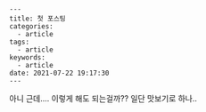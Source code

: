 ```
---
title: 첫 포스팅
categories: 
  - article
tags:
  - article
keywords:
  - article
date: 2021-07-22 19:17:30
---
```

아니 근데.... 이렇게 해도 되는걸까?? 일단 맛보기로 하나..


